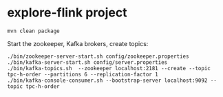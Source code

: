 
# explore-flink project

```
mvn clean package
```

Start the zookeeper, Kafka brokers, create topics:
```
./bin/zookeeper-server-start.sh config/zookeeper.properties
./bin/kafka-server-start.sh config/server.properties
./bin/kafka-topics.sh  --zookeeper localhost:2181 --create --topic tpc-h-order --partitions 6 --replication-factor 1
./bin/kafka-console-consumer.sh --bootstrap-server localhost:9092 --topic tpc-h-order

```
